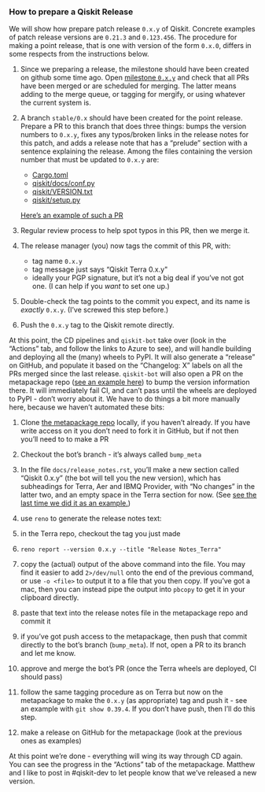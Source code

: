 ### How to prepare a Qiskit Release

We will show how prepare patch release `0.x.y` of Qiskit.  Concrete examples of patch release
versions are `0.21.3` and `0.123.456`.  The procedure for making a point release, that is one with
version of the form `0.x.0`, differs in some respects from the instructions below.

1. Since we preparing a release, the milestone should have been created on github some
 time ago. Open [milestone `0.x.y`](https://github.com/Qiskit/qiskit-terra/milestones)
 and check that all PRs have been merged or are scheduled for merging. The latter means
 adding to the merge queue, or tagging for mergify, or using whatever the current system is.

2. A branch `stable/0.x` should have been created for the point release.  Prepare a PR to this
   branch that does three things: bumps the version numbers to `0.x.y`, fixes any typos/broken links
   in the release notes for this patch, and adds a release note that has a “prelude” section with a
   sentence explaining the release.
   Among the files containing the version number that must be updated to `0.x.y` are:
    * [Cargo.toml](https://github.com/Qiskit/qiskit-terra/blob/main/Cargo.toml)
    * [qiskit/docs/conf.py](https://github.com/Qiskit/qiskit-terra/blob/main/qiskit/docs/conf.py)
    * [qiskit/VERSION.txt](https://github.com/Qiskit/qiskit-terra/blob/main/qiskit/VERSION.txt)
    * [qiskit/setup.py](https://github.com/Qiskit/qiskit-terra/blob/main/qiskit/setup.py)

   [Here’s an example of such a PR](https://github.com/Qiskit/qiskit-terra/pull/9193)
   

3. Regular review process to help spot typos in this PR, then we merge it.

4. The release manager (you) now tags the commit of this PR, with:

    * tag name `0.x.y`
    * tag message just says “Qiskit Terra 0.x.y"
    * ideally your PGP signature, but it’s not a big deal if you’ve not got one. (I can help if you _want_ to set one up.)

5. Double-check the tag points to the commit you expect, and its name is _exactly_ `0.x.y`. (I’ve screwed this step before.)
6. Push the `0.x.y` tag to the Qiskit remote directly.

At this point, the CD pipelines and `qiskit-bot` take over (look in the “Actions” tab, and follow
the links to Azure to see), and will handle building and deploying all the (many) wheels to PyPI.
It will also generate a “release” on GitHub, and populate it based on the “Changelog: X” labels on
all the PRs merged since the last release.  `qiskit-bot` will also open a PR on the metapackage repo
([see an example here](https://github.com/Qiskit/qiskit/pull/1640)) to bump the version information
there.  It will immediately fail CI, and can’t pass until the wheels are deployed to PyPI - don’t
worry about it.  We have to do things a bit more manually here, because we haven’t automated these
bits:

1. Clone [the metapackage repo](https://github.com/Qiskit/qiskit) locally, if you haven’t already.
   If you have write access on it you don’t need to fork it in GitHub, but if not then you’ll need
   to to make a PR

2. Checkout the bot’s branch - it’s always called `bump_meta`

3. In the file `docs/release_notes.rst`, you’ll make a new section called “Qiskit 0.x.y” (the bot
   will tell you the new version), which has subheadings for Terra, Aer and IBMQ Provider, with “No
   changes” in the latter two, and an empty space in the Terra section for now. (See
   [see the last time we did it as an example.](https://github.com/Qiskit/qiskit/pull/1640))

4. use `reno` to generate the release notes text:

5. in the Terra repo, checkout the tag you just made

6. `reno report --version 0.x.y --title "Release Notes_Terra"`

7. copy the (actual) output of the above command into the file.  You may find it easier to add
   `2>/dev/null` onto the end of the previous command, or use `-o <file>` to output it to a file
   that you then copy.  If you’ve got a mac, then you can instead pipe the output into `pbcopy` to
   get it in your clipboard directly.

8. paste that text into the release notes file in the metapackage repo and commit it

9. if you’ve got push access to the metapackage, then push that commit directly to the bot’s branch
   (`bump_meta`).  If not, open a PR to its branch and let me know.

10. approve and merge the bot’s PR (once the Terra wheels are deployed, CI should pass)

11. follow the same tagging procedure as on Terra but now on the metapackage to make the `0.x.y` (as
    appropriate) tag and push it - see an example with `git show 0.39.4`.  If you don’t have push,
    then I’ll do this step.

12. make a release on GitHub for the metapackage (look at the previous ones as examples)

At this point we’re done - everything will wing its way through CD again.  You can see the progress
in the “Actions” tab of the metapackage.  Matthew and I like to post in #qiskit-dev to let people
know that we’ve released a new version.
